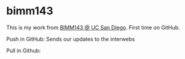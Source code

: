 # bimm143

This is my work from [BIMM143 @ UC San Diego](https://bioboot.github.io/bimm143_F19/). First time on GitHub.


Push in GitHub: Sends our updates to the interwebs

Pull in Github: 
